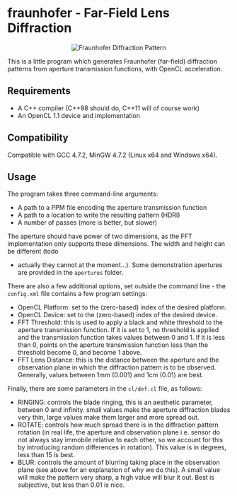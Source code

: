 fraunhofer - Far-Field Lens Diffraction
=======================================

<p align="center">
<img
src="https://raw.github.com/TomCrypto/fraunhofer/master/renders/screenshot.png"
alt="Fraunhofer Diffraction Pattern"/>
</p>

This is a little program which generates Fraunhofer (far-field) diffraction
patterns from aperture transmission functions, with OpenCL acceleration.

Requirements
------------

- A C++ compiler (C++98 should do, C++11 will of course work)
- An OpenCL 1.1 device and implementation

Compatibility
-------------

Compatible with GCC 4.7.2, MinGW 4.7.2 (Linux x64 and Windows x64).

Usage
-----

The program takes three command-line arguments:
- A path to a PPM file encoding the aperture transmission function
- A path to a location to write the resulting pattern (HDRI)
- A number of passes (more is better, but slower)

The aperture should have power of two dimensions, as the FFT implementation
only supports these dimensions. The width and height can be different (todo
 - actually they cannot at the moment...). Some demonstration apertures are
provided in the `apertures` folder.

There are also a few additional options, set outside the command line - the
`config.xml` file contains a few program settings:

- OpenCL Platform: set to the (zero-based) index of the desired platform.
- OpenCL Device: set to the (zero-based) index of the desired device.
- FFT Threshold: this is used to apply a black and white threshold to the
                 aperture transmission function. If it is set to 1, no
                 threshold is applied and the transmission function
                 takes values between 0 and 1. If it is less than 0,
                 points on the aperture transmission function less
                 than the threshold become 0, and become 1 above.
- FFT Lens Distance: this is the distance between the aperture and the
                     observation plane in which the diffraction pattern
                     is to be observed. Generally, values between 1mm
                     (0.001) and 1cm (0.01) are best.

Finally, there are some parameters in the `cl/def.cl` file, as follows:
- RINGING: controls the blade ringing, this is an aesthetic parameter,
           between 0 and infinity. small values make the aperture
           diffraction blades very thin, large values make them
           larger and more spread out.
- ROTATE: controls how much spread there is in the diffraction pattern
          rotation (in real life, the aperture and observation plane i.e.
          sensor do not always stay immobile relative to each other, so
          we account for this by introducing random differences in
          rotation). This value is in degrees, less than 15 is best.
- BLUR: controls the amount of blurring taking place in the observation
        plane (see above for an explanation of why we do this). A small
        value will make the pattern very sharp, a high value will blur
        it out. Best is subjective, but less than 0.01 is nice.
